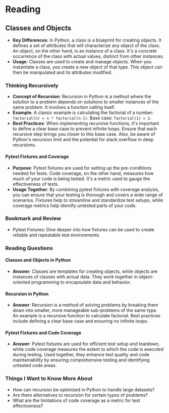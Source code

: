 # Reading

## Classes and Objects

- **Key Differences**: In Python, a class is a blueprint for creating objects. It defines a set of attributes that will characterize any object of the class. An object, on the other hand, is an instance of a class. It's a concrete occurrence of the class with actual values, distinct from other instances.
- **Usage**: Classes are used to create and manage objects. When you instantiate a class, you create a new object of that type. This object can then be manipulated and its attributes modified.

### Thinking Recursively

- **Concept of Recursion**: Recursion in Python is a method where the solution to a problem depends on solutions to smaller instances of the same problem. It involves a function calling itself.
- **Example**: A classic example is calculating the factorial of a number: `factorial(n) = n * factorial(n-1)`. Base case: `factorial(1) = 1`.
- **Best Practices**: When implementing recursive functions, it's important to define a clear base case to prevent infinite loops. Ensure that each recursive step brings you closer to this base case. Also, be aware of Python's recursion limit and the potential for stack overflow in deep recursions.

#### Pytest Fixtures and Coverage

- **Purpose**: Pytest fixtures are used for setting up the pre-conditions needed for tests. Code coverage, on the other hand, measures how much of your code is being tested. It's a metric used to gauge the effectiveness of tests.
- **Usage Together**: By combining pytest fixtures with coverage analysis, you can ensure that your testing is thorough and covers a wide range of scenarios. Fixtures help to streamline and standardize test setups, while coverage metrics help identify untested parts of your code.

### Bookmark and Review

- Pytest Fixtures: Dive deeper into how fixtures can be used to create reliable and repeatable test environments.

### Reading Questions

#### Classes and Objects in Python

- **Answer**: Classes are templates for creating objects, while objects are instances of classes with actual data. They work together in object-oriented programming to encapsulate data and behavior.

#### Recursion in Python

- **Answer**: Recursion is a method of solving problems by breaking them down into smaller, more manageable sub-problems of the same type. An example is a recursive function to calculate factorial. Best practices include defining a clear base case and ensuring no infinite loops.

#### Pytest Fixtures and Code Coverage

- **Answer**: Pytest fixtures are used for efficient test setup and teardown, while code coverage measures the extent to which the code is executed during testing. Used together, they enhance test quality and code maintainability by ensuring comprehensive testing and identifying untested code areas.

### Things I Want to Know More About

- How can recursion be optimized in Python to handle large datasets?
- Are there alternatives to recursion for certain types of problems?
- What are the limitations of code coverage as a metric for test effectiveness?
